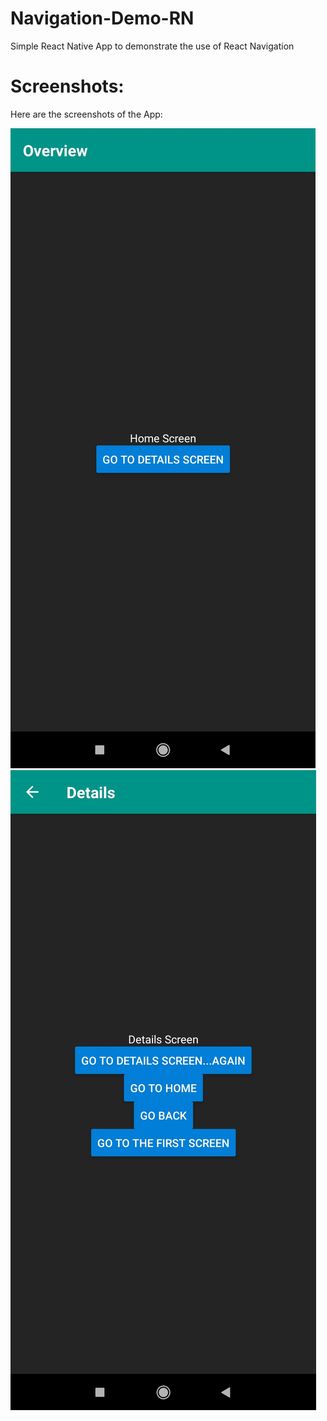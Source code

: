 # Navigation-Demo-RN
Simple React Native App to demonstrate the use of React Navigation

# Screenshots:
Here are the screenshots of the App:

![React-Navigation](images/Screenshot-1.jpg)
![React-Navigation](images/Screenshot-2.jpg)
